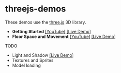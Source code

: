 # threejs-demos

These demos use the [three.js](https://github.com/mrdoob/three.js/) 3D library.

 - **Getting Started** [[YouTube]](https://www.youtube.com/watch?v=axGQAMqsxdw) [[Live Demo]](http://insecure.gq/webgl/gettingstarted/)
 - **Floor Space and Movement** [[YouTube]](https://www.youtube.com/watch?v=UUilwGxIj_Q) [[Live Demo]](http://insecure.gq/webgl/floorsandmovement/)

TODO

 - Light and Shadow [[Live Demo]](http://insecure.gq/webgl/lightandshadow/)
 - Textures and Sprites
 - Model loading
